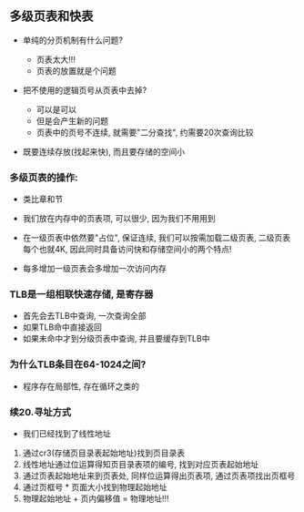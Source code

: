 ## 多级页表和快表

- 单纯的分页机制有什么问题? 
    - 页表太大!!!
    - 页表的放置就是个问题 

- 把不使用的逻辑页号从页表中去掉? 
    - 可以是可以
    - 但是会产生新的问题
    - 页表中的页号不连续, 就需要"二分查找", 约需要20次查询比较

- 既要连续存放(找起来快), 而且要存储的空间小

### 多级页表的操作:

- 类比章和节
- 我们放在内存中的页表项, 可以很少, 因为我们不用用到
- 在一级页表中依然要"占位", 保证连续, 我们可以按需加载二级页表, 二级页表每个也就4K, 因此同时具备访问快和存储空间小的两个特点!


- 每多增加一级页表会多增加一次访问内存

### TLB是一组相联快速存储, 是寄存器
- 首先会去TLB中查询, 一次查询全部
- 如果TLB命中直接返回
- 如果未命中才到分级页表中查询, 并且要缓存到TLB中

### 为什么TLB条目在64-1024之间?
- 程序存在局部性, 存在循环之类的

### 续20.寻址方式

- 我们已经找到了线性地址
1. 通过cr3(存储页目录表起始地址)找到页目录表
2. 线性地址通过位运算得知页目录表项的编号, 找到对应页表起始地址
3. 通过页表起始地址来到页表处, 同样位运算得出页表项, 通过页表项找出页框号
4. 通过页框号 * 页面大小找到物理起始地址
5. 物理起始地址 + 页内偏移值 = 物理地址!!!

